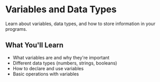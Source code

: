 # Variables and Data Types

Learn about variables, data types, and how to store information in your programs.

## What You'll Learn

- What variables are and why they're important
- Different data types (numbers, strings, booleans)
- How to declare and use variables
- Basic operations with variables

